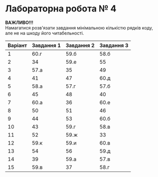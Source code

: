 # Лабораторна робота № 4

 **ВАЖЛИВО!!!**  
 Намагатися розв'язати завдання мінімальною кількістю рядків коду,  
 але не на шкоду його читабельності.

|   Варіант | Завдання 1   | Завдання 2   | Завдання 3   |
|-----------|--------------|--------------|--------------|
|         1 | 60.г         | 59.б         | 58.б         |
|         2 | 34           | 59.е         | 55           |
|         3 | 57.а         | 35           | 49           |
|         4 | 41           | 47           | 60.д         |
|         5 | 58.а         | 57.г         | 57.б         |
|         6 | 45           | 48           | 40           |
|         7 | 60.а         | 36           | 60.е         |
|         8 | 50           | 51           | 46           |
|         9 | 44           | 53           | 60.б         |
|        10 | 43           | 59.г         | 58.в         |
|        11 | 52           | 59.ж         | 33           |
|        12 | 59.к         | 59.и         | 60.в         |
|        13 | 54           | 56           | 59.д         |
|        14 | 39           | 59.а         | 57.в         |
|        15 | 59.в         | 37           | 58.г         |
